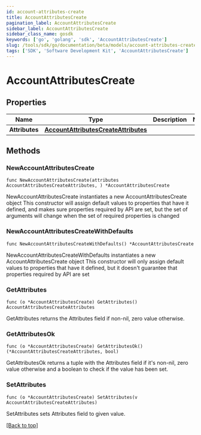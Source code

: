 ```yaml
---
id: account-attributes-create
title: AccountAttributesCreate
pagination_label: AccountAttributesCreate
sidebar_label: AccountAttributesCreate
sidebar_class_name: gosdk
keywords: ['go', 'golang', 'sdk', 'AccountAttributesCreate'] 
slug: /tools/sdk/go/documentation/beta/models/account-attributes-create
tags: ['SDK', 'Software Development Kit', 'AccountAttributesCreate']
---
```


# AccountAttributesCreate

## Properties

Name | Type | Description | Notes
------------ | ------------- | ------------- | -------------
**Attributes** | [**AccountAttributesCreateAttributes**](AccountAttributesCreateAttributes) |  | 

## Methods

### NewAccountAttributesCreate

`func NewAccountAttributesCreate(attributes AccountAttributesCreateAttributes, ) *AccountAttributesCreate`

NewAccountAttributesCreate instantiates a new AccountAttributesCreate object
This constructor will assign default values to properties that have it defined,
and makes sure properties required by API are set, but the set of arguments
will change when the set of required properties is changed

### NewAccountAttributesCreateWithDefaults

`func NewAccountAttributesCreateWithDefaults() *AccountAttributesCreate`

NewAccountAttributesCreateWithDefaults instantiates a new AccountAttributesCreate object
This constructor will only assign default values to properties that have it defined,
but it doesn't guarantee that properties required by API are set

### GetAttributes

`func (o *AccountAttributesCreate) GetAttributes() AccountAttributesCreateAttributes`

GetAttributes returns the Attributes field if non-nil, zero value otherwise.

### GetAttributesOk

`func (o *AccountAttributesCreate) GetAttributesOk() (*AccountAttributesCreateAttributes, bool)`

GetAttributesOk returns a tuple with the Attributes field if it's non-nil, zero value otherwise
and a boolean to check if the value has been set.

### SetAttributes

`func (o *AccountAttributesCreate) SetAttributes(v AccountAttributesCreateAttributes)`

SetAttributes sets Attributes field to given value.



[[Back to top]](#) 


